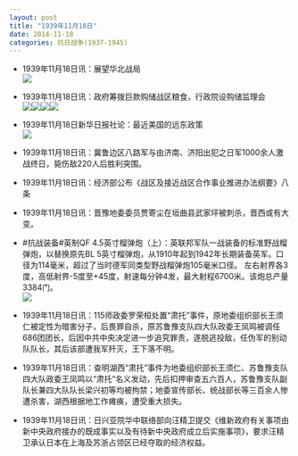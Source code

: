 ```yaml
---
layout: post
title: "1939年11月18日"
date: 2014-11-18
categories: 抗日战争(1937-1945)
---
```


<meta name="referrer" content="no-referrer" />

- 1939年11月18日讯：展望华北战局 <br/><img src="https://ww3.sinaimg.cn/large/aca367d8jw1emfhyjn7ijj20n51e0h5q.jpg" />

- 1939年11月18日讯：政府筹拨巨款购储战区粮食，行政院设购储监理会 <br/><img src="https://ww4.sinaimg.cn/large/aca367d8jw1emfg8hs7wfj20al0coab3.jpg" /><img src="https://ww4.sinaimg.cn/large/aca367d8jw1emfg8iud5vj2047065t8p.jpg" /><img src="https://ww2.sinaimg.cn/large/aca367d8jw1emfg8iz62oj202k0633ye.jpg" /><img src="https://ww2.sinaimg.cn/large/aca367d8jw1emfg8j0sfrj203k064wef.jpg" />

- 1939年11月18日新华日报社论：最近美国的远东政策 <br/><img src="https://ww2.sinaimg.cn/large/aca367d8jw1emfehwkzj8j21170gfq88.jpg" />

- 1939年11月18日讯：冀鲁边区八路军与由济南、济阳出犯之日军1000余人激战终日，毙伤敌220人后胜利突围。 

- 1939年11月18日讯：经济部公布《战区及接近战区合作事业推进办法纲要》八条 

- 1939年11月18日讯：晋豫地委委员贾寄尘在垣曲县武家坪被刺杀，晋西或有大变。 

- #抗战装备#英制QF 4.5英寸榴弹炮（上）：英联邦军队一战装备的标准野战榴弹炮，以替换原先BL 5英寸榴弹炮，从1910年起到1942年长期装备英军。口径为114毫米，超过了当时德军同类型野战榴弹炮105毫米口径。 左右射界各3度，高低射界-5度至+45度，射速每分钟4发，最大射程6700米。该炮总产量3384门。 <br/><img src="https://ww3.sinaimg.cn/large/aca367d8jw1emex59uy02j20hi1dbgy8.jpg" />

- 1939年11月18日讯：115师政委罗荣桓处置“肃托”事件，原地委组织部长王须仁被定性为暗害分子，后畏罪自杀，原苏鲁豫支队四大队政委王凤鸣被调任686团团长，后因中共中央决定进一步追究罪责，遂脱逃投敌，任伪军的别动队队长，其后该部遭我军歼灭，王下落不明。 

- 1939年11月18日讯：查明湖西“肃托”事件为地委组织部长王须仁、苏鲁豫支队四大队政委王凤鸣以“肃托”名义发动，先后扣押审查五六百人，苏鲁豫支队副队长兼四大队队长梁兴初等均被拘禁；地委宣传部长、统战部长等三百余人惨遭杀害，湖西根据地工作瘫痪，遭受重大损失。 

- 1939年11月18日讯：日兴亚院华中联络部向汪精卫提交《维新政府有关事项由新中央政府接办的既成事实以及有待新中央政府成立后实施事项》，要求汪精卫承认日本在上海及苏浙占领区已经夺取的经济权益。 

